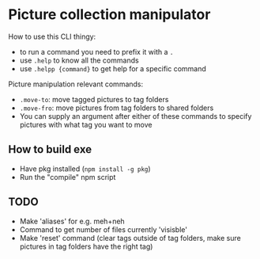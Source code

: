 # Picture collection manipulator

How to use this CLI thingy:
- to run a command you need to prefix it with a `.`
- use `.help` to know all the commands
- use `.helpp {command}` to get help for a specific command

Picture manipulation relevant commands:
- `.move-to`: move tagged pictures to tag folders
- `.move-fro`: move pictures from tag folders to shared folders
- You can supply an argument after either of these commands to specify pictures with what tag you want to move

## How to build exe
- Have pkg installed (`npm install -g pkg`)
- Run the "compile" npm script

## TODO
- Make 'aliases' for e.g. meh+neh
- Command to get number of files currently 'visisble'
- Make 'reset' command (clear tags outside of tag folders, make sure pictures in tag folders have the right tag)
